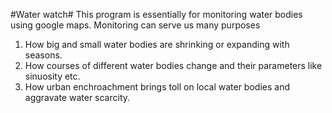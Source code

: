 #Water watch#
This program is essentially for monitoring water bodies using google maps. Monitoring can serve us many purposes
1) How big and small water bodies are shrinking or expanding with seasons. 
2) How courses of different water bodies change and their parameters like sinuosity etc.
3) How urban enchroachment brings toll on local water bodies and aggravate water scarcity. 

